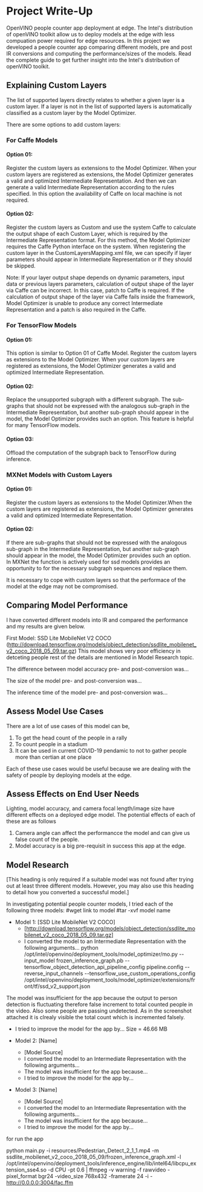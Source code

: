 # Project Write-Up            

OpenVINO people counter app deployment at edge. The Intel's distribution of openVINO toolkit allow us to deploy models at the edge with less compuation power required for edge resources. In this project we developed a people counter app comparing different models, pre and post IR conversions and computing the performance/sizes of the models. Read the complete guide to get further insight into the Intel's distribution of openVINO toolkit.

## Explaining Custom Layers

The list of  supported layers directly relates to whether a given layer is a custom layer. If a layer is not in the list of supported layers is automatically classified as a custom layer by the Model Optimizer.

There are some options to add custom layers:

### For Caffe Models

#### Option 01: 
Register the custom layers as extensions to the Model Optimizer. When your custom layers are registered as extensions, the Model Optimizer generates a valid and optimized Intermediate Representation. And then we can generate a valid Intermediate Representation according to the rules specified. In this option the availability of Caffe on local machine is not required.


#### Option 02: 
Register the custom layers as Custom and use the system Caffe to calculate the output shape of each Custom Layer, which is required by the Intermediate Representation format. For this method, the Model Optimizer requires the Caffe Python interface on the system. When registering the custom layer in the CustomLayersMapping.xml file, we can specify if layer parameters should appear in Intermediate Representation or if they should be skipped.

Note: If your layer output shape depends on dynamic parameters, input data or previous layers parameters, calculation of output shape of the layer via Caffe can be incorrect. In this case, patch to Caffe is required.
If the calculation of output shape of the layer via Caffe fails inside the framework, Model Optimizer is unable to produce any correct Intermediate Representation and a patch is also required in the Caffe.

### For TensorFlow Models

#### Option 01: 
This option is similar to Option 01 of Caffe Model. Register the custom layers as extensions to the Model Optimizer. When your custom layers are registered as extensions, the Model Optimizer generates a valid and optimized Intermediate Representation.

#### Option 02: 
Replace the unsupported subgraph with a different subgraph. The sub-graphs that should not be expressed with the analogous sub-graph in the Intermediate Representation, but another sub-graph should appear in the model, the Model Optimizer provides such an option. This feature is helpful for many TensorFlow models.

#### Option 03: 
Offload the computation of the subgraph back to TensorFlow during inference.


### MXNet Models with Custom Layers

#### Option 01: 
Register the custom layers as extensions to the Model Optimizer.When the custom layers are registered as extensions, the Model Optimizer generates a valid and optimized Intermediate Representation.

#### Option 02: 
If there are sub-graphs that should not be expressed with the analogous sub-graph in the Intermediate Representation, but another sub-graph should appear in the model, the Model Optimizer provides such an option. In MXNet the function is actively used for ssd models provides an opportunity to for the necessary subgraph sequences and replace them.

It is necessary to cope with custom layers so that the performace of the model at the edge may not be compromised. 

## Comparing Model Performance

I have converted different models into IR and compared the performance and my results are given below.

First Model: SSD Lite MobileNet V2 COCO (http://download.tensorflow.org/models/object_detection/ssdlite_mobilenet_v2_coco_2018_05_09.tar.gz)
This model shows very poor efficiency in detceting people rest of the details are mentioned in Model Research topic.

The difference between model accuracy pre- and post-conversion was...

The size of the model pre- and post-conversion was...

The inference time of the model pre- and post-conversion was...

## Assess Model Use Cases

There are a lot of use cases of this model can be,
1. To get the head count of the people in a rally
2. To count people in a stadium
3. It can be used in current COVID-19 pendamic to not to gather people more than certian at one place

Each of these use cases would be useful because we are dealing with the safety of people by deploying models at the edge.

## Assess Effects on End User Needs

Lighting, model accuracy, and camera focal length/image size have different effects on a
deployed edge model. The potential effects of each of these are as follows

1. Camera angle can affect the performancce the model and can give us false count of the people.
2. Model accuracy is a big pre-requisit in success this app at the edge. 

## Model Research

[This heading is only required if a suitable model was not found after trying out at least three
different models. However, you may also use this heading to detail how you converted 
a successful model.]

In investigating potential people counter models, I tried each of the following three models:
#wget link to model
#tar -xvf model name

- Model 1: [SSD Lite MobileNet V2 COCO]
  - [http://download.tensorflow.org/models/object_detection/ssdlite_mobilenet_v2_coco_2018_05_09.tar.gz]
  - I converted the model to an Intermediate Representation with the following arguments...
  python /opt/intel/openvino/deployment_tools/model_optimizer/mo.py --input_model frozen_inference_graph.pb --tensorflow_object_detection_api_pipeline_config pipeline.config --reverse_input_channels --tensorflow_use_custom_operations_config /opt/intel/openvino/deployment_tools/model_optimizer/extensions/front/tf/ssd_v2_support.json

The model was insufficient for the app because the output to person detection is fluctuating therefore false increment to total counted people in the video. Also some people are passing undetected.
As in the screenshot attached it is clrealy visible the total count which is incremented falsely.


  - I tried to improve the model for the app by...
  Size = 46.66 MB
  
- Model 2: [Name]
  - [Model Source]
  - I converted the model to an Intermediate Representation with the following arguments...
  - The model was insufficient for the app because...
  - I tried to improve the model for the app by...

- Model 3: [Name]
  - [Model Source]
  - I converted the model to an Intermediate Representation with the following arguments...
  - The model was insufficient for the app because...
  - I tried to improve the model for the app by...


for run the app 

python main.py -i resources/Pedestrian_Detect_2_1_1.mp4 -m ssdlite_mobilenet_v2_coco_2018_05_09/frozen_inference_graph.xml -l /opt/intel/openvino/deployment_tools/inference_engine/lib/intel64/libcpu_extension_sse4.so -d CPU -pt 0.6 | ffmpeg -v warning -f rawvideo -pixel_format bgr24 -video_size 768x432 -framerate 24 -i - http://0.0.0.0:3004/fac.ffm
